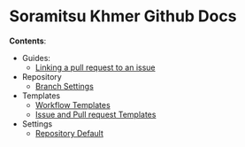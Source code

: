 # Soramitsu Khmer Github Docs

**Contents**:
- Guides:
    - [Linking a pull request to an issue](https://docs.github.com/en/free-pro-team@latest/github/managing-your-work-on-github/linking-a-pull-request-to-an-issue)
- Repository
    - [Branch Settings](repo/branch_settings.md)
- Templates
    - [Workflow Templates](templates/workflow_templates.md)
    - [Issue and Pull request Templates](templates/issue_pr_templates.md)
- Settings
    - [Repository Default](settings/repository_default.md)
